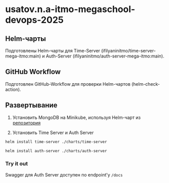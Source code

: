 # usatov.n.a-itmo-megaschool-devops-2025

## Helm-чарты

Подготовлены Helm-чарты для Time-Server (ifilyaninitmo/time-server-mega-itmo:main) и Auth-Server
(ifilyaninitmo/auth-server-mega-itmo:main).

## GitHub Workflow

Подготовлен GitHub-Workflow для проверки Helm-чартов (helm-check-action).

## Развертывание

1) Установить MongoDB на Minikube, используя Helm-чарт из [репозитория](https://github.com/mongodb/helm-charts)

2) Установить Time Server и Auth Server
```sh
helm install time-server ./charts/time-server

helm install auth-server ./charts/auth-server
```

### Try it out

Swagger для Auth Server доступен по endpoint'у `/docs`